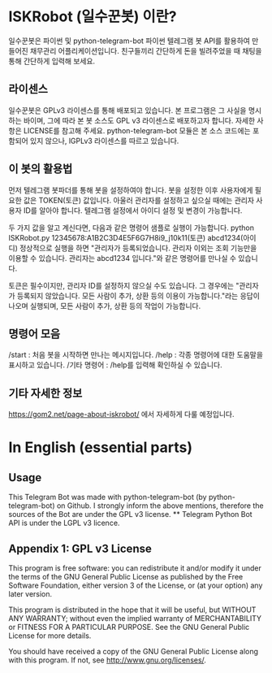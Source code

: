 # ISKRobot (일수꾼봇) 이란?
일수꾼봇은 파이썬 및 python-telegram-bot 파이썬 텔레그램 봇 API를 활용하여 만들어진 채무관리 어플리케이션입니다.
친구들끼리 간단하게 돈을 빌려주었을 때 채팅을 통해 간단하게 입력해 보세요.

## 라이센스
일수꾼봇은 GPLv3 라이센스를 통해 배포되고 있습니다. 본 프로그램은 그 사실을 명시하는 바이며, 그에 따라 본 봇 소스도 GPL v3 라이센스로 배포하고자 합니다. 자세한 사항은 LICENSE를 참고해 주세요.
python-telegram-bot 모듈은 본 소스 코드에는 포함되어 있지 않으나, lGPLv3 라이센스를 따르고 있습니다.

## 이 봇의 활용법
먼저 텔레그램 봇파더를 통해 봇을 설정하여야 합니다. 봇을 설정한 이후 사용자에게 필요한 값은 TOKEN(토큰) 값입니다.
아울러 관리자를 설정하고 싶으실 때에는 관리자 사용자 ID를 알아야 합니다. 텔레그램 설정에서 아이디 설정 및 변경이 가능합니다.

두 가지 값을 알고 계신다면, 다음과 같은 명령어 샘플로 실행이 가능합니다.
  python ISKRobot.py 12345678:A1B2C3D4E5F6G7H8i9_j10k11(토큰) abcd1234(아이디)
정상적으로 실행을 하면 "관리자가 등록되었습니다. 관리자 이외는 조회 기능만을 이용할 수 있습니다. 관리자는 abcd1234 입니다."와 같은 명령어를 만나실 수 있습니다.

토큰은 필수이지만, 관리자 ID를 설정하지 않으실 수도 있습니다.
그 경우에는 "관리자가 등록되지 않았습니다. 모든 사람이 추가, 상환 등의 이용이 가능합니다."라는 응답이 나오며 실행되며, 모든 사람이 추가, 상환 등의 작업이 가능합니다.

## 명령어 모음
/start : 처음 봇을 시작하면 만나는 메시지입니다.
/help : 각종 명령어에 대한 도움말을 표시하고 있습니다.
/기타 명령어 : /help를 입력해 확인하실 수 있습니다.

## 기타 자세한 정보
https://gom2.net/page-about-iskrobot/ 에서 자세하게 다룰 예정입니다.


# In English (essential parts)

## Usage
This Telegram Bot was made with python-telegram-bot (by python-telegram-bot) on Github.
I strongly inform the above mentions, therefore the sources of the Bot are under the GPL v3 license.
 ** Telegram Python Bot API is under the LGPL v3 licence.

## Appendix 1: GPL v3 License

This program is free software: you can redistribute it and/or modify
it under the terms of the GNU General Public License as published by
the Free Software Foundation, either version 3 of the License, or
(at your option) any later version.

This program is distributed in the hope that it will be useful,
but WITHOUT ANY WARRANTY; without even the implied warranty of
MERCHANTABILITY or FITNESS FOR A PARTICULAR PURPOSE.  See the
GNU General Public License for more details.

You should have received a copy of the GNU General Public License
along with this program.  If not, see <http://www.gnu.org/licenses/>.